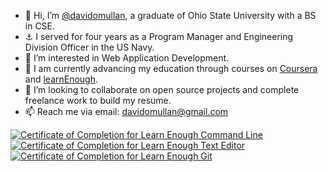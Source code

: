 - 👋 Hi, I’m [@davidomullan](https://www.linkedin.com/in/david-omullan/), a graduate of Ohio State University with a BS in CSE.
- ⚓️ I served for four years as a Program Manager and Engineering Division Officer in the US Navy.
- 👀 I’m interested in Web Application Development.
- 🌱 I am currently advancing my education through courses on [Coursera](https://www.coursera.org) and [learnEnough](https://www.learnenough.com).
- 💞️ I’m looking to collaborate on open source projects and complete freelance work to build my resume.
- 📫 Reach me via email: davidomullan@gmail.com

<a href="https://www.learnenough.com/certificates/davidomullan"><img src="https://www.learnenough.com/certificates/davidomullan/command-line-tutorial.svg" alt="Certificate of Completion for Learn Enough Command Line"></a><a href="https://www.learnenough.com/certificates/davidomullan"><img src="https://www.learnenough.com/certificates/davidomullan/text-editor-tutorial.svg" alt="Certificate of Completion for Learn Enough Text Editor"></a><a href="https://www.learnenough.com/certificates/davidomullan"><img src="https://www.learnenough.com/certificates/davidomullan/git-tutorial.svg" alt="Certificate of Completion for Learn Enough Git"></a>

<!---
davidomullan/davidomullan is a ✨ special ✨ repository because its `README.md` (this file) appears on your GitHub profile.
You can click the Preview link to take a look at your changes.
--->
